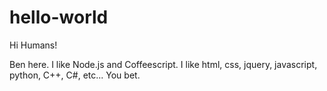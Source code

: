 # hello-world
Hi Humans!

Ben here. I like Node.js and Coffeescript. I like html, css, jquery, javascript, python, C++, C#, etc...
You bet.

